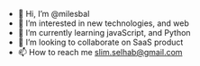 - 👋 Hi, I’m @milesbal
- 👀 I’m interested in new technologies, and web
- 🌱 I’m currently learning javaScript, and Python
- 💞️ I’m looking to collaborate on SaaS product
- 📫 How to reach me slim.selhab@gmail.com

<!---
milesbal/milesbal is a ✨ special ✨ repository because its `README.md` (this file) appears on your GitHub profile.
You can click the Preview link to take a look at your changes.
--->
